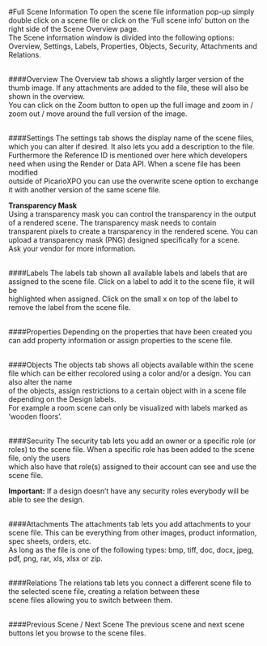 #Full Scene Information
To open the scene file information pop-up simply double click on a scene file or click on the ‘Full scene info’ button on the right side of the Scene Overview page. <br>
The Scene information window is divided into the following options: Overview, Settings, Labels, Properties, Objects, Security, Attachments and Relations.
<br><br>

####Overview
The Overview tab shows a slightly larger version of the thumb image. If any attachments are added to the file, these will also be shown in the overview.<br>
 You can click on the Zoom button to open up the full image and zoom in / zoom out / move around the full version of the image.
<br><br>

####Settings
The settings tab shows the display name of the scene files, which you can alter if desired. It also lets you add a description to the file.<br>
 Furthermore the Reference ID is mentioned over here which developers need when using the Render or Data API. When a scene file has been modified<br>
  outside of PicarioXPO you can use the overwrite scene option to exchange it with another version of the same scene file. <br/>
  
<b>Transparency Mask</b><br>
Using a transparency mask you can control the transparency in the output of a rendered scene. The transparency mask needs to contain<br>
transparent pixels to create a transparency in the rendered scene. You can upload a transparency mask (PNG) designed specifically for a scene.<br>
Ask your vendor for more information.
<br><br>

####Labels
The labels tab shown all available labels and labels that are assigned to the scene file. Click on a label to add it to the scene file, it will be<br>
 highlighted when assigned. Click on the small x on top of the label to remove the label from the scene file.
<br><br>

####Properties
Depending on the properties that have been created you can add property information or assign properties to the scene file.
<br><br>

####Objects
The objects tab shows all objects available within the scene file which can be either recolored using a color and/or a design. You can also alter the name<br>
 of the objects, assign restrictions to a certain object with in a scene file depending on the Design labels. <br>
 For example a room scene can only be visualized with labels marked as ‘wooden floors’.
<br><br>

####Security
The security tab lets you add an owner or a specific role (or roles) to the scene file. When a specific role has been added to the scene file, only the users <br>
which also have that role(s) assigned to their account can see and use the scene file.

<b>Important:</b> If a design doesn’t have any security roles everybody will be able to see the design.
<br><br>

####Attachments
The attachments tab lets you add attachments to your scene file. This can be everything from other images, product information, spec sheets, orders, etc. <br>
As long as the file is one of the following types: bmp, tiff, doc, docx, jpeg, pdf, png, rar, xls, xlsx or zip.
<br><br>

####Relations
The relations tab lets you connect a different scene file to the selected scene file, creating a relation between these<br>
 scene files allowing you to switch between them.
<br><br>

####Previous Scene / Next Scene
The previous scene and next scene buttons let you browse to the scene files.
